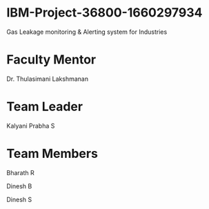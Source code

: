 # IBM-Project-36800-1660297934
Gas Leakage monitoring &amp; Alerting system for Industries

# Faculty Mentor
Dr. Thulasimani Lakshmanan

# Team Leader
Kalyani Prabha S

# Team Members
Bharath R 

Dinesh B

Dinesh S
